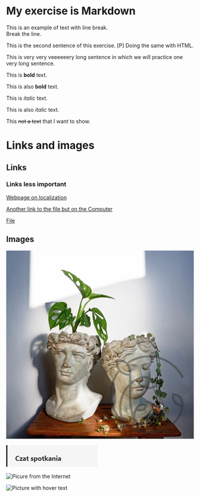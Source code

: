 <!-- Example of title -->
My exercise is Markdown
=======================
<!-- Here comes the table of content -->

<!-- Example of paragraph of text with line break -->
This is an example of text with line break.   
Break the line. 

This is the second sentence of this exercise. 
[P] Doing the same with HTML.
<!-- Example of another paragraph -->
This is  very very veeeeeery long sentence in which we will practice one very long sentence.
<!-- Example of bold -->
This is **bold** text.

This is also __bold__ text.
<!-- Example of italic  -->
This is *italic* text.

This is also _italic_ text.

<!-- Example of strikethrough -->
This ~~not a text~~ that I want to show.

<!-- Example of headers -->

# Links and images

## Links

### Links less important

<!-- Example of external link -->

[Webpage on localization](https://github.com/)

<!-- Example of link to another file -->

[Another link to the file but on the Computer](Empty.md)

[File](README.md)

## Images

<!-- Example of an image -->

![This is an image](Oslonki-glowy-Nimfa-M-i-Adonis-M.jpg)

![Another picture from file](./pictures/obrazek.PNG)

![Picure from the Internet](https://picsum.photos/id/237/200/300)

<!-- Example of an image with hover text -->

![Picture with hover text](https://picsum.photos/id/237/200/ "dog")

<!-- Example of equation or inline code -->

<!-- Example of a block of code -->

<!-- Example of code highlighting -->

<!-- Example of quote -->

<!-- Example of bullet list -->

<!-- Example of numbered list -->

<!-- Example of table -->

<!-- Paragraph after table -->